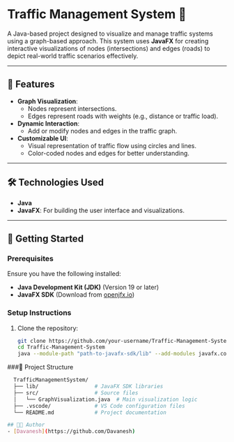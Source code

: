 # Traffic Management System 🚦

A Java-based project designed to visualize and manage traffic systems using a graph-based approach. This system uses **JavaFX** for creating interactive visualizations of nodes (intersections) and edges (roads) to depict real-world traffic scenarios effectively.

---

## 🎯 Features
- **Graph Visualization**:
  - Nodes represent intersections.
  - Edges represent roads with weights (e.g., distance or traffic load).
- **Dynamic Interaction**:
  - Add or modify nodes and edges in the traffic graph.
- **Customizable UI**:
  - Visual representation of traffic flow using circles and lines.
  - Color-coded nodes and edges for better understanding.

---

## 🛠️ Technologies Used
- **Java**
- **JavaFX**: For building the user interface and visualizations.

---

## 🚀 Getting Started

### Prerequisites
Ensure you have the following installed:
- **Java Development Kit (JDK)** (Version 19 or later)
- **JavaFX SDK** (Download from [openjfx.io](https://openjfx.io/))

### Setup Instructions
1. Clone the repository:
   ```bash
   git clone https://github.com/your-username/Traffic-Management-System.git
   cd Traffic-Management-System
   java --module-path "path-to-javafx-sdk/lib" --add-modules javafx.controls,javafx.fxml GraphVisualization

###📁 Project Structure
```bash
  TrafficManagementSystem/
  ├── lib/                  # JavaFX SDK libraries
  ├── src/                  # Source files
  │   └── GraphVisualization.java  # Main visualization logic
  ├── .vscode/              # VS Code configuration files
  └── README.md             # Project documentation

## 👨‍💻 Author
- [Davanesh](https://github.com/Davanesh)


